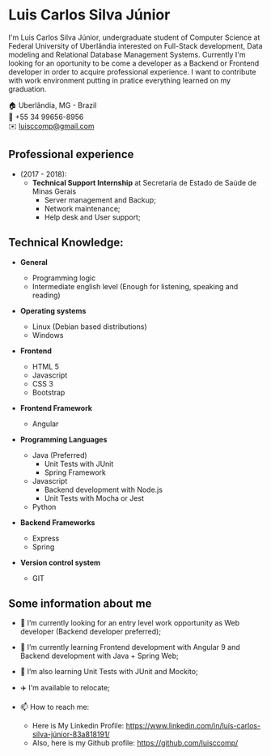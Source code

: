 # Luis Carlos Silva Júnior
I'm Luis Carlos Silva Júnior, undergraduate student of Computer Science at Federal University of Uberlândia interested on Full-Stack development, Data modeling and Relational Database Management Systems. Currently I'm looking for an oportunity to be come a developer as a Backend or Frontend developer in order to acquire professional experience. I want to contribute with work environment putting in pratice everything learned on my graduation.

🏠 Uberlândia, MG - Brazil\
📱 +55 34 99656-8956\
✉️ luisccomp@gmail.com

## Professional experience
- (2017 - 2018):
  - **Technical Support Internship** at Secretaria de Estado de Saúde de Minas Gerais
    - Server management and Backup;
    - Network maintenance;
    - Help desk and User support;

## Technical Knowledge:
- **General**
  - Programming logic
  - Intermediate english level (Enough for listening, speaking and reading)

- **Operating systems**
  - Linux (Debian based distributions)
  - Windows
  
- **Frontend**
  - HTML 5
  - Javascript
  - CSS 3
  - Bootstrap

- **Frontend Framework**
  - Angular
  
- **Programming Languages**
  - Java (Preferred)
    - Unit Tests with JUnit
    - Spring Framework
  - Javascript
    - Backend development with Node.js
    - Unit Tests with Mocha or Jest
  - Python
    
- **Backend Frameworks**
  - Express
  - Spring
    
- **Version control system**
  - GIT

## Some information about me

<!--
**luisccomp/luisccomp** is a ✨ _special_ ✨ repository because its `README.md` (this file) appears on your GitHub profile.

Here are some ideas to get you started:

- 🔭 I’m currently working on ...
- 🌱 I’m currently learning ...
- 👯 I’m looking to collaborate on ...
- 🤔 I’m looking for help with ...
- 💬 Ask me about ...
- 📫 How to reach me: ...
- 😄 Pronouns: ...
- ⚡ Fun fact: ...
-->

- 🔭 I’m currently looking for an entry level work opportunity as Web developer (Backend developer preferred);
- 🌱 I’m currently learning Frontend development with Angular 9 and Backend development with Java + Spring Web;
- 🌱 I’m also learning Unit Tests with JUnit and Mockito;
- ✈️ I'm available to relocate;

- 📫 How to reach me:
  - Here is My Linkedin Profile: https://www.linkedin.com/in/luís-carlos-silva-júnior-83a818191/
  - Also, here is my Github profile: https://github.com/luisccomp/
